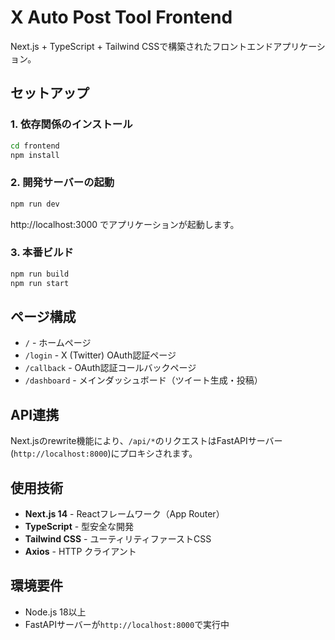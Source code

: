 # X Auto Post Tool Frontend

Next.js + TypeScript + Tailwind CSSで構築されたフロントエンドアプリケーション。

## セットアップ

### 1. 依存関係のインストール

```bash
cd frontend
npm install
```

### 2. 開発サーバーの起動

```bash
npm run dev
```

http://localhost:3000 でアプリケーションが起動します。

### 3. 本番ビルド

```bash
npm run build
npm run start
```

## ページ構成

- `/` - ホームページ
- `/login` - X (Twitter) OAuth認証ページ
- `/callback` - OAuth認証コールバックページ
- `/dashboard` - メインダッシュボード（ツイート生成・投稿）

## API連携

Next.jsのrewrite機能により、`/api/*`のリクエストはFastAPIサーバー(`http://localhost:8000`)にプロキシされます。

## 使用技術

- **Next.js 14** - Reactフレームワーク（App Router）
- **TypeScript** - 型安全な開発
- **Tailwind CSS** - ユーティリティファーストCSS
- **Axios** - HTTP クライアント

## 環境要件

- Node.js 18以上
- FastAPIサーバーが`http://localhost:8000`で実行中 